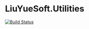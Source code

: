 # LiuYueSoft.Utilities

[![Build Status](https://www.travis-ci.com/euyuil/LiuYueSoft.Utilities.svg?branch=master)](https://www.travis-ci.com/euyuil/LiuYueSoft.Utilities)
